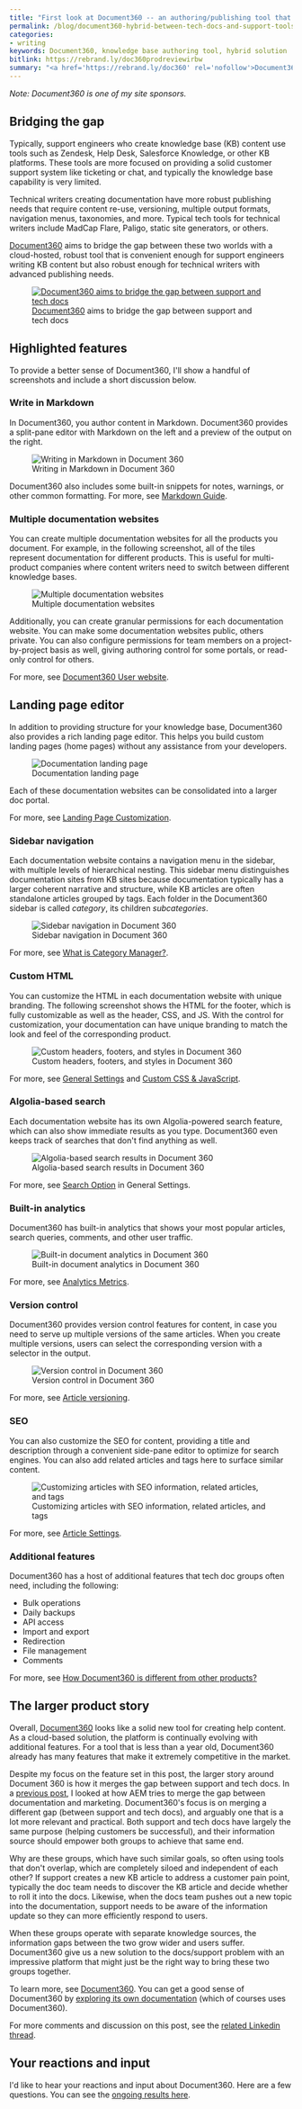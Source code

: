 ```yaml
---
title: "First look at Document360 -- an authoring/publishing tool that satisfies both KB and tech pubs needs"
permalink: /blog/document360-hybrid-between-tech-docs-and-support-tools/
categories:
- writing
keywords: Document360, knowledge base authoring tool, hybrid solution
bitlink: https://rebrand.ly/doc360prodreviewirbw
summary: "<a href='https://rebrand.ly/doc360' rel='nofollow'>Document360</a> is a new authoring and publishing tool that spans the needs of both support teams creating KB content and technical writers creating documentation. Document360 provides a good balance of features that will satisfy both audiences. Launched in July 2017, Document360 is already growing rapidly with a robust customer base. In this post, I'll show screenshots related to many of these features and talk about the need to bridge the gap between KB and tech doc content."
---
```


*Note: Document360 is one of my site sponsors.*

## Bridging the gap

Typically, support engineers who create knowledge base (KB) content use tools such as Zendesk, Help Desk, Salesforce Knowledge, or other KB platforms. These tools are more focused on providing a solid customer support system like ticketing or chat, and typically the knowledge base capability is very limited.

Technical writers creating documentation have more robust publishing needs that require content re-use, versioning, multiple output formats, navigation menus, taxonomies, and more. Typical tech tools for technical writers include MadCap Flare, Paligo, static site generators, or others.

<a href='https://rebrand.ly/doc360' rel='nofollow'>Document360</a> aims to bridge the gap between these two worlds with a cloud-hosted, robust tool that is convenient enough for support engineers writing KB content but also robust enough  for technical writers with advanced publishing needs.

<figure><a href='https://rebrand.ly/doc360' rel='nofollow'><img src="https://idratherbewritingmedia.com/images/doc360homepage.png" alt="Document360 aims to bridge the gap between support and tech docs" /></a><figcaption><a href='https://rebrand.ly/doc360' rel='nofollow'>Document360</a> aims to bridge the gap between support and tech docs</figcaption></figure>

## Highlighted features

To provide a better sense of Document360, I'll show a handful of screenshots and include a short discussion below.

### Write in Markdown

In Document360, you author content in Markdown. Document360 provides a split-pane editor with Markdown on the left and a preview of the output on the right.

<figure><img src="https://idratherbewritingmedia.com/images/doc360_markdown.png" alt="Writing in Markdown in Document 360" /><figcaption>Writing in Markdown in Document 360</figcaption></figure>

Document360 also includes some built-in snippets for notes, warnings, or other common formatting. For more, see <a rel="nofollow" href="https://docs.document360.io/docs/markdown-guide">Markdown Guide</a>.

### Multiple documentation websites

You can create multiple documentation websites for all the products you document. For example, in the following screenshot, all of the tiles represent documentation for different products. This is useful for multi-product companies where content writers need to switch between different knowledge bases.

<figure><img src="https://idratherbewritingmedia.com/images/doc360_docportals.png" alt="Multiple documentation websites" /><figcaption>Multiple documentation websites</figcaption></figure>

Additionally, you can create granular permissions for each documentation website. You can make some documentation websites public, others private. You can also configure permissions for team members on a project-by-project basis as well, giving authoring control for some portals, or read-only control for others.

For more, see <a rel="nofollow" href="https://docs.document360.io/docs/document360-user-website">Document360 User website</a>.

## Landing page editor

In addition to providing structure for your knowledge base, Document360 also provides a rich landing page editor. This helps you build custom landing pages (home pages) without any assistance from your developers.

<figure><img src="https://idratherbewritingmedia.com/images/doc360_search.png" alt="Documentation landing page" /><figcaption>Documentation landing page</figcaption></figure>

Each of these documentation websites can be consolidated into a larger doc portal.

For more, see <a rel="nofollow" href="https://docs.document360.io/docs/landing-page-customization">Landing Page Customization</a>.

### Sidebar navigation

Each documentation website contains a navigation menu in the sidebar, with multiple levels of hierarchical nesting. This sidebar menu distinguishes documentation sites from KB sites because documentation typically has a larger coherent narrative and structure, while KB articles are often standalone articles grouped by tags. Each folder in the Document360 sidebar is called *category*, its children *subcategories*.

<figure><img src="https://idratherbewritingmedia.com/images/doc360_sampleoutput.png" alt="Sidebar navigation in Document 360" /><figcaption>Sidebar navigation in Document 360</figcaption></figure>

For more, see [What is Category Manager?](https://docs.document360.io/docs/what-is-category-manager).

### Custom HTML

You can customize the HTML in each documentation website with unique branding. The following screenshot shows the HTML for the footer, which is fully customizable as well as the header, CSS, and JS. With the control for customization, your documentation can have unique branding to match the look and feel of the corresponding product.

<figure><img src="https://idratherbewritingmedia.com/images/doc360_customhtml.png" alt="Custom headers, footers, and styles in Document 360" /><figcaption>Custom headers, footers, and styles in Document 360</figcaption></figure>

For more, see <a rel="nofollow" href="https://docs.document360.io/docs/appearance-general-settings">General Settings</a> and <a rel="nofollow" href="https://docs.document360.io/docs/custom-css-javascript">Custom CSS & JavaScript</a>.

### Algolia-based search

Each documentation website has its own Algolia-powered search feature, which can also show immediate results as you type. Document360 even keeps track of searches that don't find anything as well.

<figure><img src="https://idratherbewritingmedia.com/images/doc360_immediatesearchresults.png" alt="Algolia-based search results in Document 360" /><figcaption>Algolia-based search results in Document 360</figcaption></figure>

For more, see <a rel="nofollow" href="https://docs.document360.io/docs/document360-user-website">Search Option</a> in General Settings.

### Built-in analytics

Document360 has built-in analytics that shows your most popular articles, search queries, comments, and other user traffic.

<figure><img src="https://idratherbewritingmedia.com/images/doc360_builtinanalytics.png" alt="Built-in document analytics in Document 360" /><figcaption>Built-in document analytics in Document 360</figcaption></figure>

For more, see <a rel="nofollow" href="https://docs.document360.io/docs/analytics">Analytics Metrics</a>.

### Version control

Document360 provides version control features for content, in case you need to serve up multiple versions of the same articles. When you create multiple versions, users can select the corresponding version with a selector in the output.

<figure><img src="https://idratherbewritingmedia.com/images/doc360_versioncontrol.png" alt="Version control in Document 360" /><figcaption>Version control in Document 360</figcaption></figure>

For more, see <a rel="nofollow" href="https://docs.document360.io/docs/article-versioning">Article versioning</a>.

### SEO

You can also customize the SEO for content, providing a title and description through a convenient side-pane editor to optimize for search engines. You can also add related articles and tags here to surface similar content.

<figure><img src="https://idratherbewritingmedia.com/images/doc360_seo_tags_related.png" alt="Customizing articles with SEO information, related articles, and tags" /><figcaption>Customizing articles with SEO information, related articles, and tags</figcaption></figure>

For more, see <a rel="nofollow" href="https://docs.document360.io/docs/article-settings">Article Settings</a>.

### Additional features

Document360 has a host of additional features that tech doc groups often need, including the following:

- Bulk operations
- Daily backups
- API access
- Import and export
- Redirection
- File management
- Comments

For more, see <a href='https://docs.document360.io/docs/how-document360-is-different-from-other-products'>How Document360 is different from other products?</a>

## The larger product story

Overall, <a href='https://rebrand.ly/doc360'>Document360</a> looks like a solid new tool for creating help content. As a cloud-based solution, the platform is continually evolving with additional features. For a tool that is less than a year old, Document360 already has many features that make it extremely competitive in the market.

Despite my focus on the feature set in this post, the larger story around Document 360 is how it merges the gap between support and tech docs. In a [previous post](https://idratherbewriting.com/2019/03/10/introducing-xml-documentation-for-adobe-experience-manager/), I looked at how AEM tries to merge the gap between documentation and marketing. Document360's focus is on merging a different gap (between support and tech docs), and arguably one that is a lot more relevant and practical. Both support and tech docs have largely the same purpose (helping customers be successful), and their information source should empower both groups to achieve that same end.

Why are these groups, which have such similar goals, so often using tools that don't overlap, which are completely siloed and independent of each other? If support creates a new KB article to address a customer pain point, typically the doc team needs to discover the KB article and decide whether to roll it into the docs. Likewise, when the docs team pushes out a new topic into the documentation, support needs to be aware of the information update so they can more efficiently respond to users.

When these groups operate with separate knowledge sources, the information gaps between the two grow wider and users suffer. Document360 give us a new solution to the docs/support problem with an impressive platform that might just be the right way to bring these two groups together.

To learn more, see <a href='https://rebrand.ly/doc360'>Document360</a>. You can get a good sense of Document360 by <a rel="nofollow" href="https://docs.document360.io/docs">exploring its own documentation</a> (which of courses uses Document360).

For more comments and discussion on this post, see the [related Linkedin thread](https://www.linkedin.com/feed/update/urn:li:activity:6526458595519926272).

## Your reactions and input

I'd like to hear your reactions and input about Document360. Here are a few questions. You can see the [ongoing results here](https://www.questionpro.com/t/PGD3QZeLzc).

<script>
EMBED_PARAMS = {};
EMBED_PARAMS.surveyID =6626457;
EMBED_PARAMS.domain ="//www.questionpro.com";
EMBED_PARAMS.src ="//www.questionpro.com/a/TakeSurvey?tt=YwLU8HFASuI%3D";
EMBED_PARAMS.width ="100%";
EMBED_PARAMS.height = "1300px";
EMBED_PARAMS.border = "hidden";
</script>
<div id="div_6626457"></div>
<script src="//www.questionpro.com/javascript/embedsurvey.js?version=1"></script>
